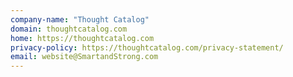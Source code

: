 ```yaml
---
company-name: "Thought Catalog"
domain: thoughtcatalog.com
home: https://thoughtcatalog.com
privacy-policy: https://thoughtcatalog.com/privacy-statement/
email: website@SmartandStrong.com
---
```




